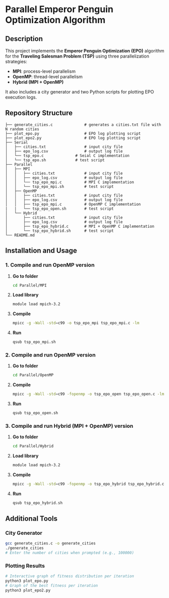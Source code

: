 # Parallel Emperor Penguin Optimization Algorithm

## Description
This project implements the **Emperor Penguin Optimization (EPO)** algorithm for the **Traveling Salesman Problem (TSP)** using three parallelization strategies:
- **MPI**: process-level parallelism
- **OpenMP**: thread-level parallelism
- **Hybrid (MPI + OpenMP)**

It also includes a city generator and two Python scripts for plotting EPO execution logs.

## Repository Structure
```
├── generate_cities.c              # generates a cities.txt file with N random cities
├── plot_epo.py                    # EPO log plotting script
├── plot_epo2.py                   # EPO log plotting script
├── Serial
│   ├── cities.txt                 # input city file
│   ├── epo_log.csv                # output log file
│   └── tsp_epo.c              # Seial C implementation
│   └── tsp_epo.sh             # test script
├── Parallel
│   ├── MPI
│   │   ├── cities.txt             # input city file
│   │   ├── epo_log.csv            # output log file
│   │   └── tsp_epo_mpi.c          # MPI C implementation
│   │   └── tsp_epo_mpi.sh         # test script
│   ├── OpenMP
│   │   ├── cities.txt             # input city file
│   │   ├── epo_log.csv            # output log file
│   │   ├── tsp_epo_mpi.c          # OpenMP C implementation
|   |   └── tsp_epo_open.sh        # test script
│   └── Hybrid
│       ├── cities.txt             # input city file
│       ├── epo_log.csv            # output log file
│       ├── tsp_epo_hybrid.c       # MPI + OpenMP C implementation
│       └── tsp_epo_hybrid.sh      # test script
└── README.md                      
```

## Installation and Usage

### 1. Compile and run OpenMP version
1. **Go to folder**  
   ```bash
   cd Parallel/MPI
   ```
2. **Load library**  
   ```bash
   module load mpich-3.2
   ```
3. **Compile**  
   ```bash
   mpicc -g -Wall -std=c99 -o tsp_epo_mpi tsp_epo_mpi.c -lm
   ```
4. **Run**  
   ```bash
   qsub tsp_epo_mpi.sh
   ```

### 2. Compile and run OpenMP version
1. **Go to folder**  
   ```bash
   cd Parallel/OpenMP
   ```
2. **Compile**  
   ```bash
   mpicc -g -Wall -std=c99 -fopenmp -o tsp_epo_open tsp_epo_open.c -lm
   ```
3. **Run**  
   ```bash
   qsub tsp_epo_open.sh
   ```

### 3. Compile and run Hybrid (MPI + OpenMP) version
1. **Go to folder**  
   ```bash
   cd Parallel/Hybrid
   ```
2. **Load library**  
   ```bash
   module load mpich-3.2
   ```
3. **Compile**  
   ```bash
   mpicc -g -Wall -std=c99 -fopenmp -o tsp_epo_hybrid tsp_epo_hybrid.c -lm
   ```
4. **Run**  
   ```bash
   qsub tsp_epo_hybrid.sh
   ```

## Additional Tools

### City Generator
```bash
gcc generate_cities.c -o generate_cities
./generate_cities
# Enter the number of cities when prompted (e.g., 100000)
```

### Plotting Results
```bash
# Interactive graph of fitness distribution per iteration
python3 plot_epo.py
# Graph of the best fitness per iteration
python3 plot_epo2.py
```
